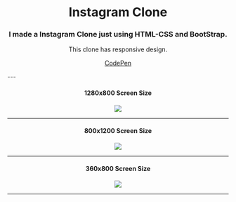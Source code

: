<h1 align="center">Instagram Clone</h1>
<h3 align="center">I made a Instagram Clone just using HTML-CSS and BootStrap.</h3>
<p align="center">This clone has responsive design.</p>
<p align="center">
<a align="center" href="https://codepen.io/thenesern/pen/yLowPEQ">CodePen</a>
 </p>
---

<h4 align="center">1280x800 Screen Size</h4>

<p align="center">
  <img src="https://raw.githubusercontent.com/thenesern/Instagram-Clone/master/images/1280x800/1.png" />
</p>
           
---
           
<h4 align="center">800x1200 Screen Size</h4>

<p align="center">
  <img src="https://raw.githubusercontent.com/thenesern/Instagram-Clone/master/images/800x1200/1.png" />
</p>

---

<h4 align="center">360x800 Screen Size</h4>

<p align="center">
  <img src="https://raw.githubusercontent.com/thenesern/Instagram-Clone/master/images/360x800/1.png" />
</p>
           
----
